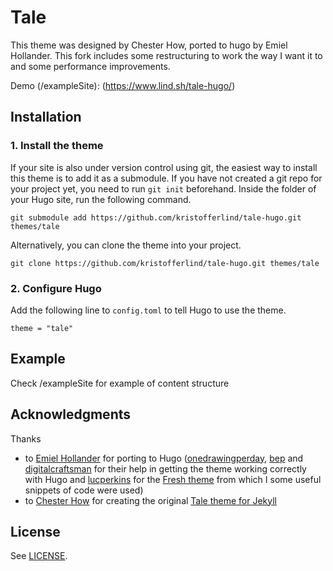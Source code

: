 # Tale

This theme was designed by Chester How, ported to hugo by Emiel Hollander. This fork includes some restructuring to work the way I want it to and some performance improvements.

Demo (/exampleSite): (https://www.lind.sh/tale-hugo/)

## Installation

### 1. Install the theme

If your site is also under version control using git, the easiest way to install this theme is to add it as a submodule. If you have not created a git repo for your project yet, you need to run `git init` beforehand. Inside the folder of your Hugo site, run the following command.

```
git submodule add https://github.com/kristofferlind/tale-hugo.git themes/tale
```

Alternatively, you can clone the theme into your project.

```
git clone https://github.com/kristofferlind/tale-hugo.git themes/tale
```

### 2. Configure Hugo

Add the following line to `config.toml` to tell Hugo to use the theme.

```
theme = "tale"
```

## Example
Check /exampleSite for example of content structure

## Acknowledgments

Thanks

- to [Emiel Hollander](//github.com/EmielH) for porting to Hugo ([onedrawingperday](//github.com/onedrawingperday), [bep](//github.com/bep) and [digitalcraftsman](//github.com/digitalcraftsman) for their help in getting the theme working correctly with Hugo and [lucperkins](https://github.com/lucperkins) for the [Fresh theme](https://github.com/lucperkins/hugo-fresh) from which I some useful snippets of code were used)
- to [Chester How](//github.com/chesterhow) for creating the original [Tale theme for Jekyll](https://chesterhow.github.io/tale/)

## License
See [LICENSE](https://github.com/kristofferlind/tale-hugo/blob/master/LICENSE).
